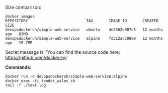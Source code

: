 Size comparison:

```
docker images
REPOSITORY                          TAG       IMAGE ID       CREATED         SIZE
devopsdockeruh/simple-web-service   ubuntu    4e3362e907d5   12 months ago   83MB
devopsdockeruh/simple-web-service   alpine    fd312adc88e0   12 months ago   15.7MB
```

Secret message is: 'You can find the source code here: https://github.com/docker-hy'

**Commands:**
```
docker run -d devopsdockeruh/simple-web-service:alpine
docker exec -ti tender_wiles sh
tail -f ./text.log
```